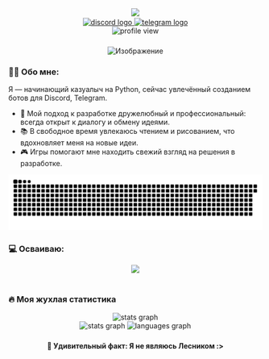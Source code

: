 <div align="center">
    <div id="header" align="center">
      <img src="https://media.giphy.com/media/M9gbBd9nbDrOTu1Mqx/giphy.gif" width="100"/>
    </div>
  <a href="https://discord.gg/CUBuyEjtxd" target="_blank">
    <img src="https://img.shields.io/static/v1?message=Discord&logo=discord&label=&color=7289DA&logoColor=white&labelColor=&style=for-the-badge" height="25" alt="discord logo" />
  </a>
  <a href="https://t.me/discorddisplayduga" target="_blank">
    <img src="https://img.shields.io/static/v1?message=Telegram&logo=telegram&label=&color=2CA5E0&logoColor=white&labelColor=&style=for-the-badge" height="25" alt="telegram logo" />
  </a>
</div>

<div align="center">
  <img src="https://visitcount.itsvg.in/api?id=Erzih&icon=5&color=1" alt="profile view"  />
</div>

###

<div align="center">
    <img src="https://i.pinimg.com/originals/7b/f0/7d/7bf07dbb9354eb96b0b9a737d1a2a3a6.gif" alt="Изображение" width="600" />
</div>

###

### 👩‍💻 Обо мне:
Я — начинающий казуалыч на Python, сейчас увлечённый созданием ботов для Discord, Telegram.

- 🔭 Мой подход к разработке дружелюбный и профессиональный: всегда открыт к диалогу и обмену идеями.
- 📚 В свободное время увлекаюсь чтением и рисованием, что вдохновляет меня на новые идеи.
- 🎮 Игры помогают мне находить свежий взгляд на решения в разработке.


<div align="center">
  <img src="assets/github-user-contribution.svg" alt="profile view"  />
</div>

###

### 💻 Осваиваю:
<p align="center">
  <a href="https://skillicons.dev">
    <img src="https://skillicons.dev/icons?i=windows,mint,obsidian,github,godot,discord,bots,vscode,bash,py,js,ts,mongodb,mysql,sqlite," />
  </a>
</p>

#

### 🔥 Моя жухлая статистика 

<div align="center">
  <img src="https://github-readme-streak-stats.herokuapp.com/?user=Erzih&theme=shadow_blue&hide_border=false" height="200" alt="stats graph"  />
</div>

<div align="center">
  <img src="https://github-readme-stats.vercel.app/api?username=Erzih&theme=shadow_blue&hide_border=false&include_all_commits=true&count_private=true" height="150" alt="stats graph"  />
  <img src="https://github-readme-stats.vercel.app/api/top-langs/?username=Erzih&theme=shadow_blue&hide_border=false&include_all_commits=true&count_private=true&layout=compact" height="150" alt="languages graph"  />
</div>

###

<div align="center">
    <h4>🌲 Удивительный факт: Я не являюсь Лесником :> </h4>
</div>

